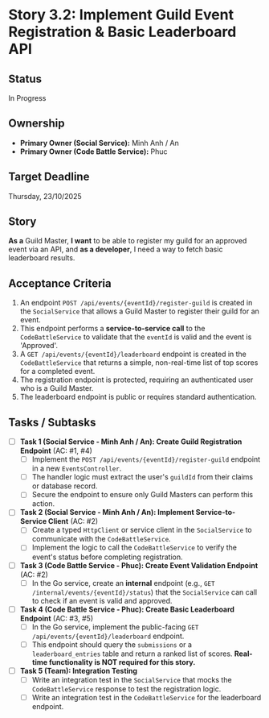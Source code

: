 # Story 3.2: Implement Guild Event Registration & Basic Leaderboard API

## Status

In Progress

## Ownership

*   **Primary Owner (Social Service):** Minh Anh / An
*   **Primary Owner (Code Battle Service):** Phuc

## Target Deadline

Thursday, 23/10/2025

## Story

**As a** Guild Master,
**I want** to be able to register my guild for an approved event via an API, and **as a developer**, I need a way to fetch basic leaderboard results.

## Acceptance Criteria

1. An endpoint `POST /api/events/{eventId}/register-guild` is created in the `SocialService` that allows a Guild Master to register their guild for an event.
2. This endpoint performs a **service-to-service call** to the `CodeBattleService` to validate that the `eventId` is valid and the event is 'Approved'.
3. A `GET /api/events/{eventId}/leaderboard` endpoint is created in the `CodeBattleService` that returns a simple, non-real-time list of top scores for a completed event.
4. The registration endpoint is protected, requiring an authenticated user who is a Guild Master.
5. The leaderboard endpoint is public or requires standard authentication.

## Tasks / Subtasks

- [ ] **Task 1 (Social Service - Minh Anh / An): Create Guild Registration Endpoint** (AC: #1, #4)
    - [ ] Implement the `POST /api/events/{eventId}/register-guild` endpoint in a new `EventsController`.
    - [ ] The handler logic must extract the user's `guildId` from their claims or database record.
    - [ ] Secure the endpoint to ensure only Guild Masters can perform this action.
- [ ] **Task 2 (Social Service - Minh Anh / An): Implement Service-to-Service Client** (AC: #2)
    - [ ] Create a typed `HttpClient` or service client in the `SocialService` to communicate with the `CodeBattleService`.
    - [ ] Implement the logic to call the `CodeBattleService` to verify the event's status before completing registration.
- [ ] **Task 3 (Code Battle Service - Phuc): Create Event Validation Endpoint** (AC: #2)
    - [ ] In the Go service, create an **internal** endpoint (e.g., `GET /internal/events/{eventId}/status`) that the `SocialService` can call to check if an event is valid and approved.
- [ ] **Task 4 (Code Battle Service - Phuc): Create Basic Leaderboard Endpoint** (AC: #3, #5)
    - [ ] In the Go service, implement the public-facing `GET /api/events/{eventId}/leaderboard` endpoint.
    - [ ] This endpoint should query the `submissions` or a `leaderboard_entries` table and return a ranked list of scores. **Real-time functionality is NOT required for this story.**
- [ ] **Task 5 (Team): Integration Testing**
    - [ ] Write an integration test in the `SocialService` that mocks the `CodeBattleService` response to test the registration logic.
    - [ ] Write an integration test in the `CodeBattleService` for the leaderboard endpoint.
